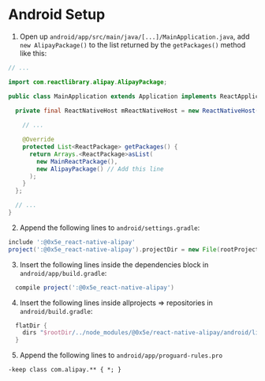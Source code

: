 # Android Setup

1. Open up `android/app/src/main/java/[...]/MainApplication.java`, add `new AlipayPackage()` to the list returned by the `getPackages()` method like this: 
```java
// ...

import com.reactlibrary.alipay.AlipayPackage;

public class MainApplication extends Application implements ReactApplication {

  private final ReactNativeHost mReactNativeHost = new ReactNativeHost(this) {
    
    // ...

    @Override
    protected List<ReactPackage> getPackages() {
      return Arrays.<ReactPackage>asList(
        new MainReactPackage(),
        new AlipayPackage() // Add this line
      );
    }
  };

  // ...
}
```

2. Append the following lines to `android/settings.gradle`:
```gradle
include ':@0x5e_react-native-alipay'
project(':@0x5e_react-native-alipay').projectDir = new File(rootProject.projectDir, '../node_modules/@0x5e/react-native-alipay/android')
```

3. Insert the following lines inside the dependencies block in `android/app/build.gradle`:
```gradle
  compile project(':@0x5e_react-native-alipay')
```

4. Insert the following lines inside allprojects => repositories in `android/build.gradle`:
```gradle
  flatDir {
    dirs "$rootDir/../node_modules/@0x5e/react-native-alipay/android/libs"
  }
```

5. Append the following lines to `android/app/proguard-rules.pro`
```
-keep class com.alipay.** { *; }
```
